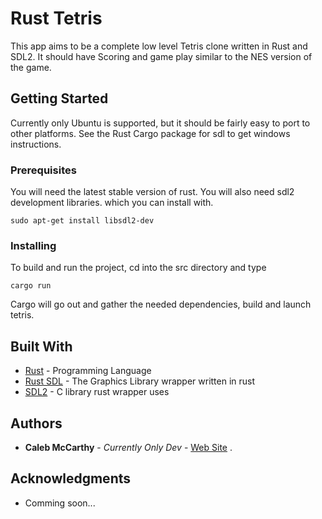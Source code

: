 # Rust Tetris

This app aims to be a complete low level Tetris clone written in Rust and SDL2. It should have
Scoring and game play similar to the NES version of the game.

## Getting Started

Currently only Ubuntu is supported, but it should be fairly 
easy to port to other platforms. See the Rust Cargo package for sdl to get windows instructions.

### Prerequisites

You will need the latest stable version of rust. You will also need sdl2 development libraries. which you can install with.

```
sudo apt-get install libsdl2-dev
```

### Installing

To build and run the project, cd into the src directory and type 

```
cargo run
```

Cargo will go out and gather the needed dependencies, build and launch tetris.


## Built With

* [Rust](https://www.rust-lang.org/en-US/) - Programming Language
* [Rust SDL](https://github.com/Rust-SDL2/rust-sdl2) - The Graphics Library wrapper written in rust
* [SDL2](https://www.libsdl.org/download-2.0.php) - C library rust wrapper uses



## Authors

* **Caleb McCarthy** - *Currently Only Dev* - [Web Site](http://calebmccarthy.io)
.

## Acknowledgments

* Comming soon...


